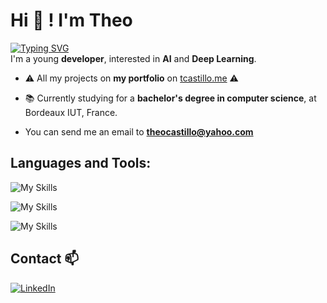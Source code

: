

# Hi 👋 ! I'm Theo 
[![Typing SVG](https://readme-typing-svg.demolab.com?font=Pixelify+Sans+&weight=800&size=19&duration=4990&pause=1500&color=F7F7F7&vCenter=true&random=true&width=435&lines=Welcome+on+my+GitHub+profile+!+)](https://git.io/typing-svg)
<br/>
I'm a young **developer**, interested in **AI** and **Deep Learning**.

- ⚠️ All my projects on **my portfolio** on <a href="https://tcastillo.me">tcastillo.me<a> ⚠️

- 📚 Currently studying for a **bachelor's degree in computer science**, at Bordeaux IUT, France.

- You can send me an email to **theocastillo@yahoo.com**

## Languages and Tools:
![My Skills](https://skillicons.dev/icons?i=c,cs,cpp,py,css,html,js,haskell,java,php)

![My Skills](https://skillicons.dev/icons?i=pycharm,clion,idea,webstorm,phpstorm,vscode,github,gitlab,ubuntu,linux,docker)

![My Skills](https://skillicons.dev/icons?i=pytorch,tensorflow,symfony,react,opencv,django)

## Contact 📫
<a href="https://www.linkedin.com/in/clement-barriere">![LinkedIn](https://img.shields.io/badge/linkedin-%230077B5.svg?style=for-the-badge&logo=linkedin&logoColor=white)</a>





